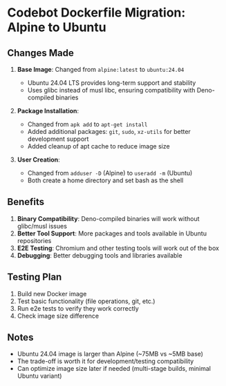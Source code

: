 # Codebot Dockerfile Migration: Alpine to Ubuntu

## Changes Made

1. **Base Image**: Changed from `alpine:latest` to `ubuntu:24.04`
   - Ubuntu 24.04 LTS provides long-term support and stability
   - Uses glibc instead of musl libc, ensuring compatibility with Deno-compiled
     binaries

2. **Package Installation**:
   - Changed from `apk add` to `apt-get install`
   - Added additional packages: `git`, `sudo`, `xz-utils` for better development
     support
   - Added cleanup of apt cache to reduce image size

3. **User Creation**:
   - Changed from `adduser -D` (Alpine) to `useradd -m` (Ubuntu)
   - Both create a home directory and set bash as the shell

## Benefits

1. **Binary Compatibility**: Deno-compiled binaries will work without glibc/musl
   issues
2. **Better Tool Support**: More packages and tools available in Ubuntu
   repositories
3. **E2E Testing**: Chromium and other testing tools will work out of the box
4. **Debugging**: Better debugging tools and libraries available

## Testing Plan

1. Build new Docker image
2. Test basic functionality (file operations, git, etc.)
3. Run e2e tests to verify they work correctly
4. Check image size difference

## Notes

- Ubuntu 24.04 image is larger than Alpine (~75MB vs ~5MB base)
- The trade-off is worth it for development/testing compatibility
- Can optimize image size later if needed (multi-stage builds, minimal Ubuntu
  variant)
